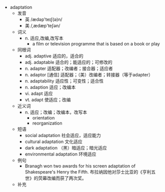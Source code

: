 - adaptation
  - 发音
    - 英 /ædəp'teɪʃ(ə)n/
    - 美 /,ædæp'teʃən/
  - 词义
    - n. 适应,改编,改写本
      - a film or television programme that is based on a book or play
  - 同根词
    - adj. adaptive 适应的，适合的
    - adj. adaptable 适合的；能适应的；可修改的
    - n. adapter 适配器；改编者；接合器；适应者
    - n. adaptor [通信] 适配器；（美）改编者；转接器（等于adapter）
    - n. adaptability 适应性；可变性；适合性
    - n. adaption 适应；改编本
    - vi. adapt 适应
    - vt. adapt 使适应；改编
  - 近义词
    - n. 适应；改编；改编本，改写本
      - orientation
      - reorganization
  - 短语
    - social adaptation 社会适应，适应能力
    - cultural adaptation 文化适应
    - dark adaptation （黑）暗适应；暗光适应
    - environmental adaptation 环境适应
  - 例句
    - Branagh won two awards for his screen adaptation of Shakespeare's Henry the Fifth. 布拉纳因他对莎士比亚的《亨利五世》的荧幕改编而获了两次奖。
  - 补充